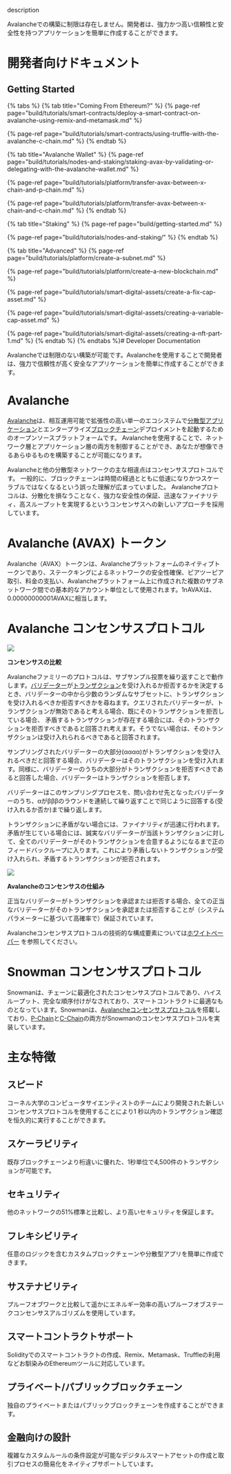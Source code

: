 description

Avalancheでの構築に制限は存在しません。開発者は、強力かつ高い信頼性と安全性を持つアプリケーションを簡単に作成することができます。

# [](https://github.com/ava-labs/avalanche-docs/blob/master/README.md#developer-documentation)開発者向けドキュメント

## [](https://github.com/ava-labs/avalanche-docs/blob/master/README.md#getting-started)Getting Started

{% tabs %} {% tab title="Coming From Ethereum?" %} {% page-ref page="build/tutorials/smart-contracts/deploy-a-smart-contract-on-avalanche-using-remix-and-metamask.md" %}

{% page-ref page="build/tutorials/smart-contracts/using-truffle-with-the-avalanche-c-chain.md" %} {% endtab %}

{% tab title="Avalanche Wallet" %} {% page-ref page="build/tutorials/nodes-and-staking/staking-avax-by-validating-or-delegating-with-the-avalanche-wallet.md" %}

{% page-ref page="build/tutorials/platform/transfer-avax-between-x-chain-and-p-chain.md" %}

{% page-ref page="build/tutorials/platform/transfer-avax-between-x-chain-and-c-chain.md" %} {% endtab %}

{% tab title="Staking" %} {% page-ref page="build/getting-started.md" %}

{% page-ref page="build/tutorials/nodes-and-staking/" %} {% endtab %}

{% tab title="Advanced" %} {% page-ref page="build/tutorials/platform/create-a-subnet.md" %}

{% page-ref page="build/tutorials/platform/create-a-new-blockchain.md" %}

{% page-ref page="build/tutorials/smart-digital-assets/create-a-fix-cap-asset.md" %}

{% page-ref page="build/tutorials/smart-digital-assets/creating-a-variable-cap-asset.md" %}

{% page-ref page="build/tutorials/smart-digital-assets/creating-a-nft-part-1.md" %} {% endtab %} {% endtabs %}# Developer Documentation

Avalancheでは制限のない構築が可能です。Avalancheを使用することで開発者は、強力で信頼性が高く安全なアプリケーションを簡単に作成することができます。

# Avalanche

[Avalanche](https://avax.network/)は、相互運用可能で拡張性の高い単一のエコシステムで[分散型アプリケーション](https://support.avalabs.org/en/articles/4587146-what-is-a-decentralized-application-dapp)とエンタープライズ[ブロックチェーン](http://support.avalabs.org/en/articles/4064677-what-is-a-blockchain)デプロイメントを起動するためのオープンソースプラットフォームです。 Avalancheを使用することで、ネットワーク層とアプリケーション層の両方を制御することができ、あなたが想像できるあらゆるものを構築することが可能になります。  
  

Avalancheと他の分散型ネットワークの主な相違点はコンセンサスプロトコルです。 一般的に、ブロックチェーンは時間の経過とともに低速になりかつスケーラブルではなくなるという誤った理解が広まっていました。 Avalancheプロトコルは、分散化を損なうことなく、強力な安全性の保証、迅速なファイナリティ、高スループットを実現するというコンセンサスへの新しいアプローチを採用しています。

# Avalanche (AVAX) トークン

Avalanche（AVAX）トークンは、Avalancheプラットフォームのネイティブトークンであり、ステークキングによるネットワークの安全性確保、ピアツーピア取引、料金の支払い、Avalancheプラットフォーム上に作成された複数のサブネットワーク間での基本的なアカウント単位として使用されます。1nAVAXは、0.00000000001AVAXに相当します。

# Avalanche コンセンサスプロトコル

![](https://lh4.googleusercontent.com/sPP4M2RkpY7_QAqT-XIXxIv18-_rbCP8WdfdvWHfGCZcdEsd3vCGd3i6rzRf1gWE2cI_h_OJsWMR7krXMI-58BYEVJ29M_IKS_T4Dc1Pgh8YHTwAk0s2fehphzjJEp2PQauoYhgq)

**コンセンサスの比較**

Avalancheファミリーのプロトコルは、サブサンプル投票を繰り返すことで動作します。[バリデーター](http://support.avalabs.org/en/articles/4064704-what-is-a-blockchain-validator)が[トランザクション](http://support.avalabs.org/en/articles/4587384-what-is-a-transaction)を受け入れるか拒否するかを決定するとき、バリデーターの中から少数のランダムなサブセットに、トランザクションを受け入れるべきか拒否すべきかを尋ねます。クエリされたバリデーターが、トランザクションが無効であると考える場合、既にそのトランザクションを拒否している場合、 矛盾するトランザクションが存在する場合には、そのトランザクションを拒否すべきであると回答され考えます。そうでない場合は、そのトランザクションは受け入れられるべきであると回答されます。  
  

サンプリングされたバリデーターの大部分(αααα)がトランザクションを受け入れるべきだと回答する場合、バリデーターはそのトランザクションを受け入れます。同様に、バリデーターのうちの大部分がトランザクションを拒否すべきであると回答した場合、バリデーターはトランザクションを拒否します。

バリデーターはこのサンプリングプロセスを、問い合わせ先となったバリデーターのうち、αがβββのラウンドを連続して繰り返すことで同じように回答する(受け入れるか否か)まで繰り返します。  
  

トランザクションに矛盾がない場合には、ファイナリティが迅速に行われます。矛盾が生じている場合には、誠実なバリデーターが当該トランザクションに対して、全てのバリデーターがそのトランザクションを合意するようになるまで正のフィードバックループに入ります。これにより矛盾しないトランザクションが受け入れられ、矛盾するトランザクションが拒否されます。  
  

![](https://lh5.googleusercontent.com/-eteYpE8nH7a1qyTM71zTLUbKk9ckIGpPBqFKj2saLJcJfYf4akGaQhGaA_xB1DRUsWOwI4r8EHW-khjjU1kF9Vdy0DtVgaxnAHbiqSJNbG_WeMJZZa5i-dZ4eER7iqaz1nnecnP)

**Avalancheのコンセンサスの仕組み**  
  
正当なバリデーターがトランザクションを承認または拒否する場合、全ての正当なバリデーターがそのトランザクションを承認または拒否することが（システムパラメーターに基づいて高確率で）保証されています。

Avalancheコンセンサスプロトコルの技術的な構成要素については[ホワイトペーパー](https://arxiv.org/pdf/1906.08936.pdf) を参照してください。

# Snowman コンセンサスプロトコル

Snowmanは、チェーンに最適化されたコンセンサスプロトコルであり、ハイスループット、完全な順序付けがなされており、スマートコントラクトに最適なものとなっています。Snowmanは、[Avalancheコンセンサスプロトコル](https://github.com/ava-labs/avalanche-docs/blob/master/#avalanche-consensus-protocol)を搭載しており、[P-Chain](https://github.com/ava-labs/avalanche-docs/blob/master/learn/platform-overview/#platform-chain-p-chain)と[C-Chain](https://github.com/ava-labs/avalanche-docs/blob/master/learn/platform-overview/#contract-chain-c-chain)の両方がSnowmanのコンセンサスプロトコルを実装しています。

# 主な特徴

## スピード

コーネル大学のコンピュータサイエンティストのチームにより開発された新しいコンセンサスプロトコルを使用することにより1 秒以内のトランザクション確認を恒久的に実行することができます。

## スケーラビリティ

既存ブロックチェーンより桁違いに優れた、1秒単位で4,500件のトランザクションが可能です。

## セキュリティ

他のネットワークの51%標準と比較し、より高いセキュリティを保証します。

## フレキシビリティ

任意のロジックを含むカスタムブロックチェーンや分散型アプリを簡単に作成できます。

## サステナビリティ

プルーフオブワークと比較して遥かにエネルギー効率の高いプルーフオブステークコンセンサスアルゴリズムを使用しています。

## スマートコントラクトサポート

Solidityでのスマートコントラクトの作成、Remix、Metamask、Truffleの利用などお馴染みのEthereumツールに対応しています。

## プライベート/パブリックブロックチェーン

独自のプライベートまたはパブリックブロックチェーンを作成することができます。

## 金融向けの設計

複雑なカスタムルールの条件設定が可能なデジタルスマートアセットの作成と取引プロセスの簡易化をネイティブサポートしています。  
 
<!--stackedit_data:
eyJoaXN0b3J5IjpbNzU4NzMxOTAxXX0=
-->